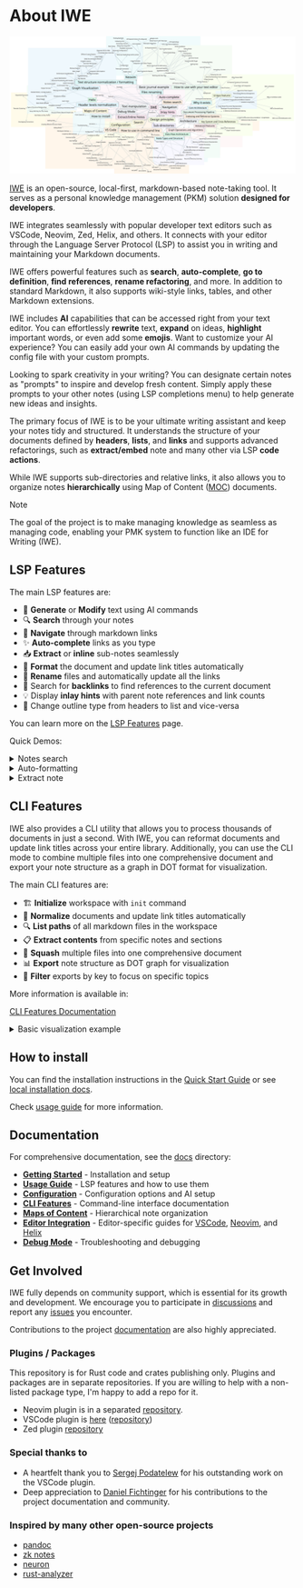# About IWE

![Graphviz Example](docs/docs-detailed.svg)

[IWE](https://iwe.md) is an open-source, local-first, markdown-based note-taking tool. It serves as a personal knowledge management (PKM) solution **designed for developers**.

IWE integrates seamlessly with popular developer text editors such as VSCode, Neovim, Zed, Helix, and others. It connects with your editor through the Language Server Protocol (LSP) to assist you in writing and maintaining your Markdown documents.

IWE offers powerful features such as **search**, **auto-complete**, **go to definition**, **find references**, **rename refactoring**, and more. In addition to standard Markdown, it also supports wiki-style links, tables, and other Markdown extensions.

IWE includes **AI** capabilities that can be accessed right from your text editor. You can effortlessly **rewrite** text, **expand** on ideas, **highlight** important words, or even add some **emojis**. Want to customize your AI experience? You can easily add your own AI commands by updating the config file with your custom prompts.

Looking to spark creativity in your writing? You can designate certain notes as "prompts" to inspire and develop fresh content. Simply apply these prompts to your other notes (using LSP completions menu) to help generate new ideas and insights.

The primary focus of IWE is to be your ultimate writing assistant and keep your notes tidy and structured. It understands the structure of your documents defined by **headers**, **lists**, and **links** and supports advanced refactorings, such as **extract/embed** note and many other via LSP **code actions**.

While IWE supports sub-directories and relative links, it also allows you to organize notes **hierarchically** using Map of Content ([MOC](docs/maps-of-content.md)) documents.

> [!NOTE]
>
> The goal of the project is to make managing knowledge as seamless as managing code, enabling your PMK system to function like an IDE for Writing (IWE).

## LSP Features

The main LSP features are:

- 🤖 **Generate** or **Modify** text using AI commands
- 🔍 **Search** through your notes
- 🧭 **Navigate** through markdown links
- ✨ **Auto-complete** links as you type
- 📥 **Extract** or **inline** sub-notes seamlessly
- 📝 **Format** the document and update link titles automatically
- 🔄 **Rename** files and automatically update all the links
- 🔗 Search for **backlinks** to find references to the current document
- 💡 Display **inlay hints** with parent note references and link counts
- 🔹 Change outline type from headers to list and vice-versa

You can learn more on the [LSP Features](docs/how-to-use.md) page.

Quick Demos:

<details>
<summary>Notes search</summary>

![Demo](https://iwe.md/images/search.gif)

</details>

<details>
<summary>Auto-formatting</summary>

![Demo](https://iwe.md/images/normalization.gif)

</details>

<details>
<summary>Extract note</summary>

![Demo](https://iwe.md/images/extract.gif)

</details>

## CLI Features

IWE also provides a CLI utility that allows you to process thousands of documents in just a second. With IWE, you can reformat documents and update link titles across your entire library. Additionally, you can use the CLI mode to combine multiple files into one comprehensive document and export your note structure as a graph in DOT format for visualization.

The main CLI features are:

- 🏗️ **Initialize** workspace with `init` command
- 📝 **Normalize** documents and update link titles automatically
- 🔍 **List paths** of all markdown files in the workspace
- 📋 **Extract contents** from specific notes and sections
- 🔗 **Squash** multiple files into one comprehensive document
- 📊 **Export** note structure as DOT graph for visualization
- 🎯 **Filter** exports by key to focus on specific topics

More information is available in:

[CLI Features Documentation](docs/features-cli.md)



<details>
<summary>Basic visualization example</summary>

![Graphviz Example](docs/docs-basic.svg)

</details>

## How to install

You can find the installation instructions in the [Quick Start Guide](https://iwe.md/quick-start) or see [local installation docs](docs/how-to-install.md).

Check [usage guide](docs/how-to-use.md) for more information.

## Documentation

For comprehensive documentation, see the [docs](docs/) directory:

- **[Getting Started](docs/how-to-install.md)** - Installation and setup
- **[Usage Guide](docs/how-to-use.md)** - LSP features and how to use them
- **[Configuration](docs/Configuration.md)** - Configuration options and AI setup
- **[CLI Features](docs/features-cli.md)** - Command-line interface documentation
- **[Maps of Content](docs/maps-of-content.md)** - Hierarchical note organization
- **[Editor Integration](docs/index.md)** - Editor-specific guides for [VSCode](docs/vscode.md), [Neovim](docs/neovim.md), and [Helix](docs/helix.md)
- **[Debug Mode](docs/debug-mode.md)** - Troubleshooting and debugging

## Get Involved

IWE fully depends on community support, which is essential for its growth and development. We encourage you to participate in [discussions](https://github.com/iwe-org/iwe/discussions) and report any [issues](https://github.com/iwe-org/iwe/issues) you encounter.

Contributions to the project [documentation](docs/index.md) are also highly appreciated.

### Plugins / Packages

This repository is for Rust code and crates publishing only. Plugins and packages are in separate repositories. If you are willing to help with a non-listed package type, I'm happy to add a repo for it.

- Neovim plugin is in a separated [repository](https://github.com/iwe-org/iwe.nvim).
- VSCode plugin is [here](https://marketplace.visualstudio.com/items?itemName=IWE.iwe) ([repository](https://github.com/iwe-org/vscode-iwe))
- Zed plugin [repository](https://github.com/iwe-org/zed-iwe)

### Special thanks to

- A heartfelt thank you to [Sergej Podatelew](https://github.com/spodatelev) for his outstanding work on the VSCode plugin.
- Deep appreciation to [Daniel Fichtinger](https://github.com/ficcdaf) for his contributions to the project documentation and community.

### Inspired by many other open-source projects

- [pandoc](https://pandoc.org)
- [zk notes](https://github.com/zk-org/zk)
- [neuron](https://github.com/srid/neuron)
- [rust-analyzer](https://rust-analyzer.github.io)
